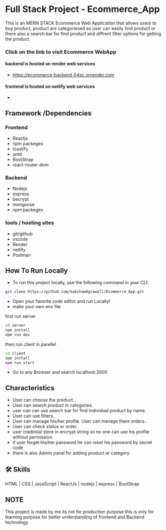 
# Full Stack Project - Ecommerce_App

This is an MERN STACK Ecommerce Web Application that allows users to buy product, product are categoriesed so user can easily find product or there also a search bar for find product and diffrent filter options for getting the product.
### Click on the link to visit Ecommerce WebApp<br/>
#### backend is hosted on render web services
- https://ecommerce-backend-04sc.onrender.com
#### frontend is hosted on netlify web services
-

## Framework /Dependencies

### Frontend
- Reactjs
- npm packeges
- toastify
- antd
- BootStrap
- react-router-dom

### Backend
- Nodejs
- express
- becrypt
- mongoose
- npm packeges

### tools / hosting sites
- git/github
- vscode
- Render
- netlify
- Postman


## **How To Run Locally**
- To run this project locally, use the following command in your CLI:

```bash
git clone https://github.com/SakshamAgrawall/Ecommerce_App.git
```
- Open your favorite code editor and run Locally!
- make your own env file

first run server
```bash
cd server
npm install
npm run dev
```
then run client in parellel
```bash
cd client
npm install
npm run start
```
- Go to any Browser and search localhost:3000

## Characteristics

- User can choose the product.
- User can search product in categories.
- user can can use search bar for find individual product by name.
- User can use filters.
- User can manage his/her profile.
  User can manage there orders .
- User can check status or order.
- user credintial store in encrypt string so no one can use his profile without permission.
- if user forget his/her password he can reset his password by secret code
- there is also Admin panal for adding product or category
  

## 🛠 Skills
 HTML | CSS | JavaScript | ReactJs | nodejs | express | BootStrap
 
## NOTE 
 This project is  made by me its not for production purpose this is only for learning purpose for better understanding of frontend and Backend technology
